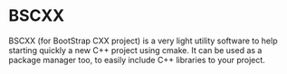 # BSCXX
BSCXX (for BootStrap CXX project) is a very light utility software to help starting quickly a new C++ project using cmake. 
It can be used as a package manager too, to easily include C++ libraries to your project.
